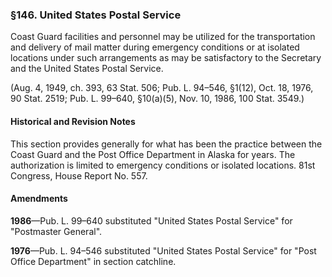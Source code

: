 ### §146. United States Postal Service ###

Coast Guard facilities and personnel may be utilized for the transportation and delivery of mail matter during emergency conditions or at isolated locations under such arrangements as may be satisfactory to the Secretary and the United States Postal Service.

(Aug. 4, 1949, ch. 393, 63 Stat. 506; Pub. L. 94–546, §1(12), Oct. 18, 1976, 90 Stat. 2519; Pub. L. 99–640, §10(a)(5), Nov. 10, 1986, 100 Stat. 3549.)

#### Historical and Revision Notes ####

This section provides generally for what has been the practice between the Coast Guard and the Post Office Department in Alaska for years. The authorization is limited to emergency conditions or isolated locations. 81st Congress, House Report No. 557.

#### Amendments ####

**1986**—Pub. L. 99–640 substituted "United States Postal Service" for "Postmaster General".

**1976**—Pub. L. 94–546 substituted "United States Postal Service" for "Post Office Department" in section catchline.